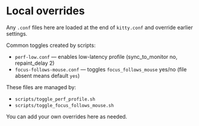 Local overrides
===============

Any `.conf` files here are loaded at the end of `kitty.conf` and override earlier settings.

Common toggles created by scripts:
- `perf-low.conf` — enables low-latency profile (sync_to_monitor no, repaint_delay 2)
- `focus-follows-mouse.conf` — toggles `focus_follows_mouse` yes/no (file absent means default `yes`)

These files are managed by:
- `scripts/toggle_perf_profile.sh`
- `scripts/toggle_focus_follows_mouse.sh`

You can add your own overrides here as needed.

